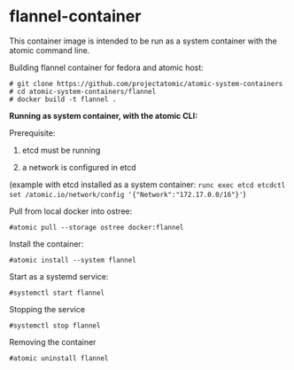 # flannel-container

This container image is intended to be run as a system container
with the atomic command line.

Building flannel container for fedora and atomic host:

```
# git clone https://github.com/projectatomic/atomic-system-containers
# cd atomic-system-containers/flannel
# docker build -t flannel .
```

**Running as system container, with the atomic CLI:**

Prerequisite:

1. etcd must be running

2. a network is configured in etcd

(example with etcd installed as a system container: `runc exec etcd etcdctl set /atomic.io/network/config '{"Network":"172.17.0.0/16"}'`)

Pull from local docker into ostree:

```
#atomic pull --storage ostree docker:flannel
```

Install the container:

```
#atomic install --system flannel
```

Start as a systemd service:

```
#systemctl start flannel
```

Stopping the service

```
#systemctl stop flannel
```

Removing the container

```
#atomic uninstall flannel
```
